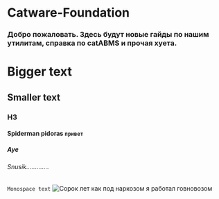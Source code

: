 # Catware-Foundation

### Добро пожаловать. Здесь будут новые гайды по нашим утилитам, справка по catABMS и прочая хуета.

# Bigger text
## Smaller text
### H3
#### Spiderman pidoras ```привет```
##### Aye
###### Snusik.............

```Monospace text```
![Сорок лет как под наркозом я работал говновозом](https://sun9-62.userapi.com/impg/YOYK7_-rG0rUPYOJVilW6yhAYZTenYpsq4H2AQ/puWAzRbtrYk.jpg?size=1154x705&quality=96&sign=af4c54311df09e72595cf8cc5397a429&type=album)

